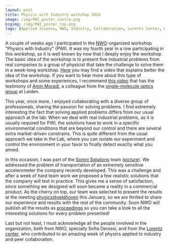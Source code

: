 ```yaml
---
layout: post
title: Physics with Industry workshop 2019
image: /img/PWI_poster_centre.png
bigimg: /img/PWI_poster_top.png
tags: [Applied Science, NWO, Industry, Collaboration, Lorentz Center, Workshop]
---
```


A couple of weeks ago I participated in the [NWO](https://www.nwo.nl/)-organized workshop "Physics with Industry" (PWI). It was my fourth year in a row participating in this workshop, so it is 
well known by now that I deeply enjoy the workshop. The basic idea of the workshop is to present five industrial problems from real companies to a group of physicist that 
take the challenge to solve them in a week-long workshop. [Here](https://www.nwo.nl/en/news-and-events/events/physics+with+industry) you may find a video that explains better the idea of the workshop. If you want to hear more about this type of workshops and some experiences, I recommend [this video](https://www.youtube.com/watch?v=tS7sqqZh6-o) that has the testimony of [Amin Moradi](https://www.single-molecule.nl/people/amin-moradi/), a colleague from the [single-molecule optics group](http://single-molecule.nl) at Leiden. 

This year, once more, I enjoyed collaborating with a diverse group of professionals, sharing the passion for solving problems. I find extremely interesting the fact that solving applied problems differs from our usual approach at the lab: When we deal with real industrial problems, as it is usually required for PWI, the solutions have to work in a specific environmental conditions that are beyond our control and there are several extra market-driven constrains. This is quite different from the usual approach we take in the Lab, where you can isolate our experiment and control the environment in your favor to finally detect exactly what you aimed.

In this occasion, I was part of the [Somni Solutions](https://somnisolutions.com) team ([picture](https://twitter.com/NWO_Science/status/1199357154517561349)). We addressed the problem of transportation of an extremely sensitive accelerometer the company recently developed. This was a challenge and after a week of hard team work we proposed a few realistic solutions that the company will test in practice. This gives me a sense of satisfaction, since something we designed will soon became a reality in a commercial product. As the cherry on top, our team was selected to present the results at the meeting [physics@veldhoven](https://www.nwo.nl/en/news-and-events/events/physicsveldhoven) this January, so we are thrilled to share our experience and results with the rest of the community. Soon NWO will publish all the results as [proceedings](https://www.nwo.nl/en/news-and-events/events/physics+with+industry) so you can take a look to all the interesting solutions for every problem presented!

Last but not least, I must acknowledge all the people involved in the organization, both from NWO, specially Sofia Derossi, and from the [Lorentz center](https://www.lorentzcenter.nl/), who contributed to an amazing week of physics applied to industry and peer collaboration. 


 

 
